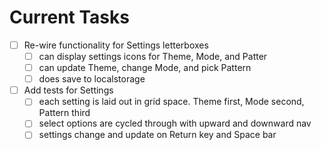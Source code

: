 # Current Tasks

- [ ] Re-wire functionality for Settings letterboxes
  - [ ] can display settings icons for Theme, Mode, and Patter
  - [ ] can update Theme, change Mode, and pick Pattern
  - [ ] does save to localstorage
- [ ] Add tests for Settings
  - [ ] each setting is laid out in grid space. Theme first, Mode second, Pattern third
  - [ ] select options are cycled through with upward and downward nav
  - [ ] settings change and update on Return key and Space bar